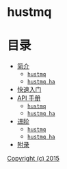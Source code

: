 hustmq
==

目录
==

* [简介](intro/index.md)
    * [`hustmq`](intro/hustmq.md)
    * [`hustmq ha`](intro/ha.md)
* [快速入门](guide/index.md)
* [API 手册](api/index.md)
    * [`hustmq`](api/hustmq.md)
    * [`hustmq ha`](api/ha.md)
* [进阶](advanced/index.md)
    * [`hustmq`](advanced/hustmq/index.md)
    * [`hustmq ha`](advanced/ha/index.md)
* [附录](appendix/index.md)

[Copyright (c) 2015](https://opensource.org/licenses/MIT)